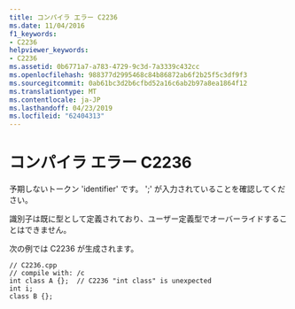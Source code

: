 ```yaml
---
title: コンパイラ エラー C2236
ms.date: 11/04/2016
f1_keywords:
- C2236
helpviewer_keywords:
- C2236
ms.assetid: 0b6771a7-a783-4729-9c3d-7a3339c432cc
ms.openlocfilehash: 988377d2995468c84b86872ab6f2b25f5c3df9f3
ms.sourcegitcommit: 0ab61bc3d2b6cfbd52a16c6ab2b97a8ea1864f12
ms.translationtype: MT
ms.contentlocale: ja-JP
ms.lasthandoff: 04/23/2019
ms.locfileid: "62404313"
---
```

# <a name="compiler-error-c2236"></a>コンパイラ エラー C2236

予期しないトークン 'identifier' です。 ';' が入力されていることを確認してください。

識別子は既に型として定義されており、ユーザー定義型でオーバーライドすることはできません。

次の例では C2236 が生成されます。

```
// C2236.cpp
// compile with: /c
int class A {};  // C2236 "int class" is unexpected
int i;
class B {};
```